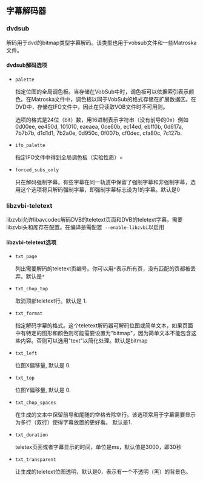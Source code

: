 ## 字幕解码器 ##

### dvdsub ###
解码用于dvd的bitmap类型字幕解码。该类型也用于vobsub文件和一些Matroska文件。

#### dvdsub解码选项 ####
- `palette`

    指定位图的全局调色板。当存储在VobSub中时，调色板可以依据索引表示颜色。在Matroska文件中，调色板以同于VobSub的格式存储在扩展数据区。在DVD中，存储在IFO文件中，因此在只读取VOB文件时不可用则。

    选项的格式是24位（bit）数，用16进制表示字符串（没有前导的0x）例如 0d00ee, ee450d, 101010, eaeaea, 0ce60b, ec14ed, ebff0b, 0d617a, 7b7b7b, d1d1d1, 7b2a0e, 0d950c, 0f007b, cf0dec, cfa80c, 7c127b.

- `ifo_palette`

    指定IFO文件中得到全局调色板（实验性质）=

- `forced_subs_only`

    只在解码强制字幕。有些字幕在同一轨道中保留了强制字幕和非强制字幕，选用这个选项将只解码强制字幕，即强制字幕标志设为1的字幕。默认是0 

### libzvbi-teletext ###
libzvbi允许libavcodec解码DVB的teletext页面和DVB的teletext字幕。需要libzvbi头和库存在配置。在编译是需配置` --enable-libzvbi`以启用

#### libzvbi-teletext选项 ####
- `txt_page`

    列出需要解码的teletext页编号。你可以用`*`表示所有页，没有匹配的页都被丢弃。默认是`*` 
- `txt_chop_top`

    取消顶部teletext行。默认是 1. 
- `txt_format`

    指定解码字幕的格式。这个teletext解码器可解码位图或简单文本，如果页面中有特定的图形和颜色则可能需要设置为"bitmap"，因为简单文本不能包含这些内容。否则可以选用"text"以简化处理。默认是bitmap
- `txt_left`

    位图X偏移量, 默认是 0. 
- `txt_top`

    位图Y偏移量, 默认是 0. 
- `txt_chop_spaces`

    在生成的文本中保留前导和尾随的空格去除空行。该选项常用于字幕需要显示为多行（双行）使得字幕放置的更好看。 默认是1. 
- `txt_duration`

    teletex页面或者字幕显示的时间，单位是ms，默认值是3000，即30秒
- `txt_transparent`

    让生成的teletext位图透明，默认是0，表示有一个不透明（黑）的背景色。 
